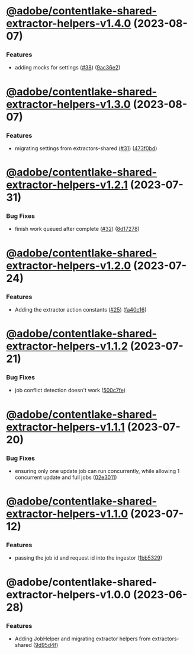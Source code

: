 # [@adobe/contentlake-shared-extractor-helpers-v1.4.0](https://github.com/adobe/contentlake-shared/compare/@adobe/contentlake-shared-extractor-helpers-v1.3.0...@adobe/contentlake-shared-extractor-helpers-v1.4.0) (2023-08-07)


### Features

* adding mocks for settings ([#38](https://github.com/adobe/contentlake-shared/issues/38)) ([9ac36e2](https://github.com/adobe/contentlake-shared/commit/9ac36e211b4f958f4f5a47f944f4c272cc0132a0))

# [@adobe/contentlake-shared-extractor-helpers-v1.3.0](https://github.com/adobe/contentlake-shared/compare/@adobe/contentlake-shared-extractor-helpers-v1.2.1...@adobe/contentlake-shared-extractor-helpers-v1.3.0) (2023-08-07)


### Features

* migrating settings from extractors-shared ([#31](https://github.com/adobe/contentlake-shared/issues/31)) ([473f0bd](https://github.com/adobe/contentlake-shared/commit/473f0bd52bd919953d3be287136c84301c0779b3))

# [@adobe/contentlake-shared-extractor-helpers-v1.2.1](https://github.com/adobe/contentlake-shared/compare/@adobe/contentlake-shared-extractor-helpers-v1.2.0...@adobe/contentlake-shared-extractor-helpers-v1.2.1) (2023-07-31)


### Bug Fixes

* finish work queued after complete ([#32](https://github.com/adobe/contentlake-shared/issues/32)) ([8d17278](https://github.com/adobe/contentlake-shared/commit/8d17278368aadcd53c7cac7e624fc1b5fd5ebe2d))

# [@adobe/contentlake-shared-extractor-helpers-v1.2.0](https://github.com/adobe/contentlake-shared/compare/@adobe/contentlake-shared-extractor-helpers-v1.1.2...@adobe/contentlake-shared-extractor-helpers-v1.2.0) (2023-07-24)


### Features

* Adding the extractor action constants ([#25](https://github.com/adobe/contentlake-shared/issues/25)) ([fa40c16](https://github.com/adobe/contentlake-shared/commit/fa40c16b9031fda71a1411c8b29cdcf6bd60bfb0))

# [@adobe/contentlake-shared-extractor-helpers-v1.1.2](https://github.com/adobe/contentlake-shared/compare/@adobe/contentlake-shared-extractor-helpers-v1.1.1...@adobe/contentlake-shared-extractor-helpers-v1.1.2) (2023-07-21)


### Bug Fixes

* job conflict detection doesn't work ([500c7fe](https://github.com/adobe/contentlake-shared/commit/500c7fe5829868e4f0c87dee1238de8279da987a))

# [@adobe/contentlake-shared-extractor-helpers-v1.1.1](https://github.com/adobe/contentlake-shared/compare/@adobe/contentlake-shared-extractor-helpers-v1.1.0...@adobe/contentlake-shared-extractor-helpers-v1.1.1) (2023-07-20)


### Bug Fixes

* ensuring only one update job can run concurrently, while allowing 1 concurrent update and full jobs ([02e3011](https://github.com/adobe/contentlake-shared/commit/02e301178e7f1a9cae8a236a7703ba8da1a470e0))

# [@adobe/contentlake-shared-extractor-helpers-v1.1.0](https://github.com/adobe/contentlake-shared/compare/@adobe/contentlake-shared-extractor-helpers-v1.0.0...@adobe/contentlake-shared-extractor-helpers-v1.1.0) (2023-07-12)


### Features

* passing the job id and request id into the ingestor ([1bb5329](https://github.com/adobe/contentlake-shared/commit/1bb5329f362bc44be503ff834db5203bf6386edc))

# @adobe/contentlake-shared-extractor-helpers-v1.0.0 (2023-06-28)


### Features

* Adding JobHelper and migrating extractor helpers from extractors-shared ([9d95d4f](https://github.com/adobe/contentlake-shared/commit/9d95d4f183cdce8477a8546c6509bffad7bc4bd4))

